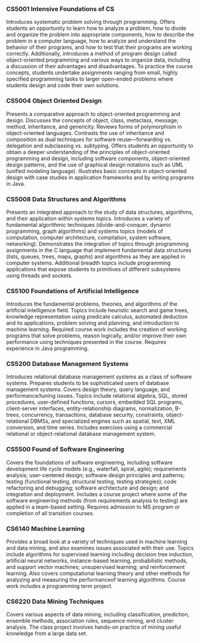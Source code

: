 ### CS5001 Intensive Foundations of CS
Introduces systematic problem solving through programming. Offers students an opportunity to learn how to analyze a problem, how to divide and organize the problem into appropriate components, how to describe the problem in a computer language, how to analyze and understand the behavior of their programs, and how to test that their programs are working correctly. Additionally, introduces a method of program design called object-oriented programming and various ways to organize data, including a discussion of their advantages and disadvantages. To practice the course concepts, students undertake assignments ranging from small, highly specified programming tasks to larger open-ended problems where students design and code their own solutions.

### CS5004 Object Oriented Design
Presents a comparative approach to object-oriented programming and design. Discusses the concepts of object, class, metaclass, message, method, inheritance, and genericity. Reviews forms of polymorphism in object-oriented languages. Contrasts the use of inheritance and composition as dual techniques for software reuse—forwarding vs. delegation and subclassing vs. subtyping. Offers students an opportunity to obtain a deeper understanding of the principles of object-oriented programming and design, including software components, object-oriented design patterns, and the use of graphical design notations such as UML (unified modeling language). Illustrates basic concepts in object-oriented design with case studies in application frameworks and by writing programs in Java.

### CS5008 Data Structures and Algorithms
Presents an integrated approach to the study of data structures, algorithms, and their application within systems topics. Introduces a variety of fundamental algorithmic techniques (divide-and-conquer, dynamic programming, graph algorithms) and systems topics (models of computation, computer architecture, compilation, system software, networking). Demonstrates the integration of topics through programming assignments in the C language that implement fundamental data structures (lists, queues, trees, maps, graphs) and algorithms as they are applied in computer systems. Additional breadth topics include programming applications that expose students to primitives of different subsystems using threads and sockets.

### CS5100 Foundations of Artificial Intelligence
Introduces the fundamental problems, theories, and algorithms of the artificial intelligence field. Topics include heuristic search and game trees, knowledge representation using predicate calculus, automated deduction and its applications, problem solving and planning, and introduction to machine learning. Required course work includes the creation of working programs that solve problems, reason logically, and/or improve their own performance using techniques presented in the course. Requires experience in Java programming.

### CS5200 Database Management Systems
Introduces relational database management systems as a class of software systems. Prepares students to be sophisticated users of database management systems. Covers design theory, query language, and performance/tuning issues. Topics include relational algebra, SQL, stored procedures, user-defined functions, cursors, embedded SQL programs, client-server interfaces, entity-relationship diagrams, normalization, B-trees, concurrency, transactions, database security, constraints, object-relational DBMSs, and specialized engines such as spatial, text, XML conversion, and time series. Includes exercises using a commercial relational or object-relational database management system.

### CS5500 Found of Software Engineering
Covers the foundations of software engineering, including software development life cycle models (e.g., waterfall, spiral, agile); requirements analysis; user-centered design; software design principles and patterns; testing (functional testing, structural testing, testing strategies); code refactoring and debugging; software architecture and design; and integration and deployment. Includes a course project where some of the software engineering methods (from requirements analysis to testing) are applied in a team-based setting. Requires admission to MS program or completion of all transition courses.

### CS6140 Machine Learning
Provides a broad look at a variety of techniques used in machine learning and data mining, and also examines issues associated with their use. Topics include algorithms for supervised learning including decision tree induction, artificial neural networks, instance-based learning, probabilistic methods, and support vector machines; unsupervised learning; and reinforcement learning. Also covers computational learning theory and other methods for analyzing and measuring the performanceof learning algorithms. Course work includes a programming term project.

### CS6220 Data Mining Techniques
Covers various aspects of data mining, including classification, prediction, ensemble methods, association rules, sequence mining, and cluster analysis. The class project involves hands-on practice of mining useful knowledge from a large data set.

